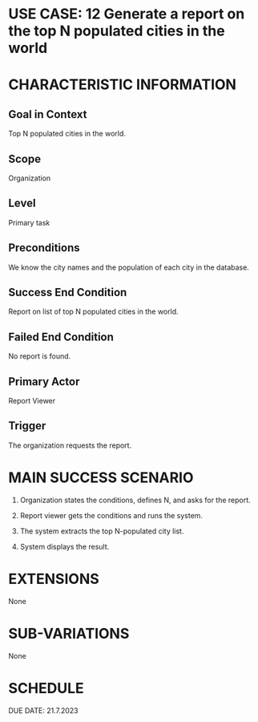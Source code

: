 # USE CASE: 12 Generate a report on the top N populated cities in the world

# CHARACTERISTIC INFORMATION

## Goal in Context

Top N populated cities in the world.

## Scope

Organization

## Level

Primary task

## Preconditions

We know the city names and the population of each city in the database.

## Success End Condition

Report on list of top N populated cities in the world.

## Failed End Condition

No report is found.

## Primary Actor

Report Viewer

## Trigger

The organization requests the report.

# MAIN SUCCESS SCENARIO

1.  Organization states the conditions, defines N, and asks for the
    report.

2.  Report viewer gets the conditions and runs the system.

3.  The system extracts the top N-populated city list.

4.  System displays the result.

# EXTENSIONS

None

# SUB-VARIATIONS

None

# SCHEDULE

DUE DATE: 21.7.2023

